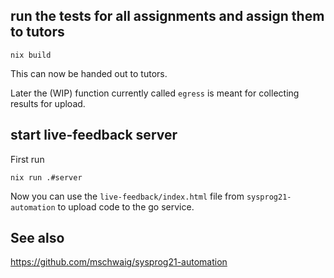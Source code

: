 ## run the tests for all assignments and assign them to tutors

```
nix build
```

This can now be handed out to tutors.

Later the (WIP) function currently called `egress` is meant for collecting results for upload.

## start live-feedback server

First run

```
nix run .#server
```

Now you can use the `live-feedback/index.html` file from `sysprog21-automation` to upload code to the go service.

## See also

https://github.com/mschwaig/sysprog21-automation
